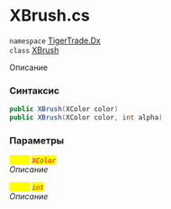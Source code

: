 
# XBrush.cs
`namespace` [TigerTrade.Dx](../TigerTrade.Dx.md)  
    `class` [XBrush](../../XBrush.cs.md)

Описание

### Синтаксис
```csharp
public XBrush(XColor color)
public XBrush(XColor color, int alpha)
```

### Параметры  
<mark style="color:yellow;">`color`</mark> <mark style="color:red;">*`XColor`*</mark>  
 *Описание*  
  
<mark style="color:yellow;">`alpha`</mark> <mark style="color:red;">*`int`*</mark>  
 *Описание*  
  

                    
                    